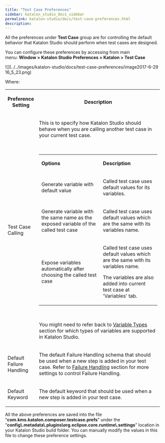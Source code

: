 ```yaml
---
title: "Test Case Preferences" 
sidebar: katalon_studio_docs_sidebar
permalink: katalon-studio/docs/test-case-preferences.html 
description: 
---
```

All the preferences under **Test Case** group are for controlling the default behavior that Katalon Studio should perform when test cases are designed.

You can configure these preferences by accessing from main menu: **Window > Katalon Studio Preferences > Katalon > Test Case**

![](../../images/katalon-studio/docs/test-case-preferences/image2017-6-29 16_5_23.png)

Where:

<table class="wrapped relative-table confluenceTable" style="width: 100.0%;"><colgroup><col style="width: 15.3477%;"><col style="width: 84.6523%;"></colgroup><tbody><tr><th class="confluenceTh"><p><strong>Preference Setting</strong></p></th><th class="confluenceTh"><p><strong>Description</strong></p></th></tr><tr><td class="confluenceTd"><p>Test Case Calling</p></td><td class="confluenceTd"><p>This is to specify how Katalon Studio should behave when you are calling another test case in your current test case.</p><p>&nbsp;</p><div class="table-wrap"><table class="wrapped confluenceTable"><tbody><tr><td class="confluenceTd"><p><strong>Options</strong></p></td><td class="confluenceTd"><p><strong>Description</strong></p></td></tr><tr><td class="confluenceTd"><p>Generate variable with default value</p></td><td class="confluenceTd"><p>Called test case uses default values for its variables.</p></td></tr><tr><td class="confluenceTd"><p>Generate variable with the same name as the exposed variable of the called test case</p></td><td class="confluenceTd"><p>Called test case uses default values which are the same with its variables name.</p></td></tr><tr><td class="confluenceTd"><p>Expose variables automatically after choosing the called test case</p></td><td class="confluenceTd"><p>Called test case uses default values which are the same with its variables name.</p><p>The variables are also added into current test case at 'Variables' tab.</p></td></tr></tbody></table></div><p>&nbsp;</p><p>You might need to refer back to <a href="/display/KD/Variable+Types">Variable Types</a> section for which types of variables are supported in Katalon Studio.</p></td></tr><tr><td class="confluenceTd"><p>Default Failure Handling</p></td><td class="confluenceTd"><p>The default Failure Handling schema that should be used when a new step is added in your test case. Refer to <a href="/display/KD/Failure+Handling">Failure Handling</a> section for more settings to control Failure Handling.</p></td></tr><tr><td class="confluenceTd"><p>Default Keyword</p></td><td class="confluenceTd"><p>The default keyword that should be used when a new step is added in your test case.</p></td></tr></tbody></table>

All the above preferences are saved into the file “**com.kms.katalon.composer.testcase.prefs**” under the “**config\\.metadata\\.plugins\\org.eclipse.core.runtime\\.settings**” location in your Katalon Studio build folder. You can manually modify the values in this file to change these preference settings.